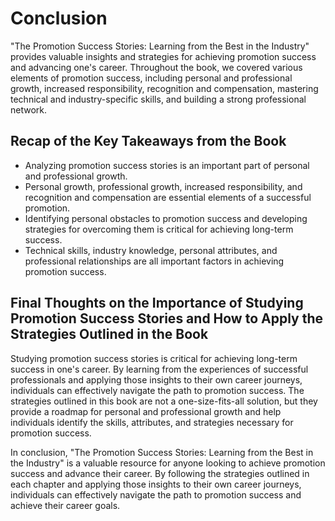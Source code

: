 Conclusion
==========

"The Promotion Success Stories: Learning from the Best in the Industry" provides valuable insights and strategies for achieving promotion success and advancing one's career. Throughout the book, we covered various elements of promotion success, including personal and professional growth, increased responsibility, recognition and compensation, mastering technical and industry-specific skills, and building a strong professional network.

Recap of the Key Takeaways from the Book
----------------------------------------

* Analyzing promotion success stories is an important part of personal and professional growth.
* Personal growth, professional growth, increased responsibility, and recognition and compensation are essential elements of a successful promotion.
* Identifying personal obstacles to promotion success and developing strategies for overcoming them is critical for achieving long-term success.
* Technical skills, industry knowledge, personal attributes, and professional relationships are all important factors in achieving promotion success.

Final Thoughts on the Importance of Studying Promotion Success Stories and How to Apply the Strategies Outlined in the Book
---------------------------------------------------------------------------------------------------------------------------

Studying promotion success stories is critical for achieving long-term success in one's career. By learning from the experiences of successful professionals and applying those insights to their own career journeys, individuals can effectively navigate the path to promotion success. The strategies outlined in this book are not a one-size-fits-all solution, but they provide a roadmap for personal and professional growth and help individuals identify the skills, attributes, and strategies necessary for promotion success.

In conclusion, "The Promotion Success Stories: Learning from the Best in the Industry" is a valuable resource for anyone looking to achieve promotion success and advance their career. By following the strategies outlined in each chapter and applying those insights to their own career journeys, individuals can effectively navigate the path to promotion success and achieve their career goals.
